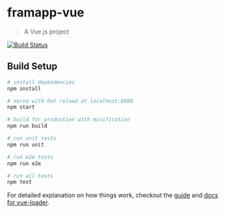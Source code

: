 # framapp-vue

> A Vue.js project

[![Build Status](https://travis-ci.org/PGS-dev/framapp-vue.svg?branch=master)](https://travis-ci.org/PGS-dev/framapp-vue)

## Build Setup

``` bash
# install dependencies
npm install

# serve with hot reload at localhost:8080
npm start

# build for production with minification
npm run build

# run unit tests
npm run unit

# run e2e tests
npm run e2e

# run all tests
npm test
```

For detailed explanation on how things work, checkout the [guide](http://vuejs-templates.github.io/webpack/) and [docs for vue-loader](http://vuejs.github.io/vue-loader).
